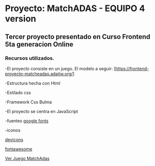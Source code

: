 # Proyecto: MatchADAS - EQUIPO 4 version 
## Tercer proyecto presentado en Curso Frontend 5ta generacion Online
### Recursos utilizados.

-El proyecto consiste en un juego. El modelo a seguir: [https://frontend-proyecto-matcheadas.adaitw.org/]

-Estructura hecha con Html

-Estilado css

-Framework Css Bulma

-El proyecto se centra en JavaScript

-fuentes 
[google fonts](https://fonts.google.com/)

-iconos

[devicons](https://devicons.github.io/devicon/) 

[fontawesome](https://fontawesome.com/)

[Ver Juego MatchAdas](https://match-adas.netlify.app/) 
